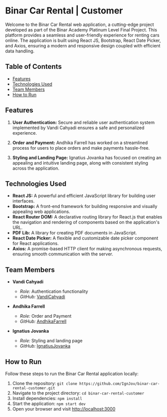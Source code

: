 # Binar Car Rental | Customer

Welcome to the Binar Car Rental web application, a cutting-edge project developed as part of the Binar Academy Platinum Level Final Project. This platform provides a seamless and user-friendly experience for renting cars online. The application is built using React JS, Bootstrap, React Date Picker, and Axios, ensuring a modern and responsive design coupled with efficient data handling.

## Table of Contents
- [Features](#features)
- [Technologies Used](#technologies-used)
- [Team Members](#team-members)
- [How to Run](#how-to-run)

## Features

1. **User Authentication:** Secure and reliable user authentication system implemented by Vandi Cahyadi ensures a safe and personalized experience.

2. **Order and Payment:** Andhika Farrell has worked on a streamlined process for users to place orders and make payments hassle-free.

3. **Styling and Landing Page:** Ignatius Jovanka has focused on creating an appealing and intuitive landing page, along with consistent styling across the application.

## Technologies Used

- **React JS:** A powerful and efficient JavaScript library for building user interfaces.
- **Bootstrap:** A front-end framework for building responsive and visually appealing web applications.
- **React Router DOM:** A declarative routing library for React.js that enables the navigation and rendering of components based on the application's URL.
- **PDF Lib:** A library for creating PDF documents in JavaScript.
- **React Date Picker:** A flexible and customizable date picker component for React applications.
- **Axios:** A promise-based HTTP client for making asynchronous requests, ensuring smooth communication with the server.

## Team Members

- **Vandi Cahyadi**
  - *Role:* Authentication functionality
  - *GitHub:* [VandiCahyadi](https://github.com/vandicahya)

- **Andhika Farrell**
  - *Role:* Order and Payment
  - *GitHub:* [AndhikaFarrell](https://github.com/AndhikaFarrell)

- **Ignatius Jovanka**
  - *Role:* Styling and landing page
  - *GitHub:* [IgnatiusJovanka](https://github.com/IgnJov)

## How to Run

Follow these steps to run the Binar Car Rental application locally:

1. Clone the repository: `git clone https://github.com/IgnJov/binar-car-rental-customer.git`
2. Navigate to the project directory: `cd binar-car-rental-customer`
3. Install dependencies: `npm install`
4. Start the application: `npm start dev`
5. Open your browser and visit [http://localhost:3000](http://localhost:3000)
